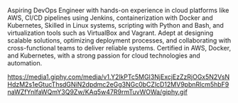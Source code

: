 Aspiring DevOps Engineer with hands-on experience in cloud platforms like AWS, CI/CD pipelines using Jenkins, containerization with Docker and Kubernetes, Skilled in Linux systems, scripting with Python and Bash, and virtualization tools such as VirtualBox and Vagrant. Adept at designing scalable solutions, optimizing deployment processes, and collaborating with cross-functional teams to deliver reliable systems. Certified in AWS, Docker, and Kubernetes, with a strong passion for cloud technologies and automation.

https://media1.giphy.com/media/v1.Y2lkPTc5MGI3NjExcjEzZzRjOGx5N2VsNHdzM2s1eGtucThsdGNiN2dpdmc2eGg3NGc0bCZlcD12MV9pbnRlcm5hbF9naWZfYnlfaWQmY3Q9Zw/KAq5w47R9rmTuvWOWa/giphy.gif


<!---
bhaktraj/bhaktraj is a ✨ special ✨ repository because its `README.md` (this file) appears on your GitHub profile.
You can click the Preview link to take a look at your changes.
--->
